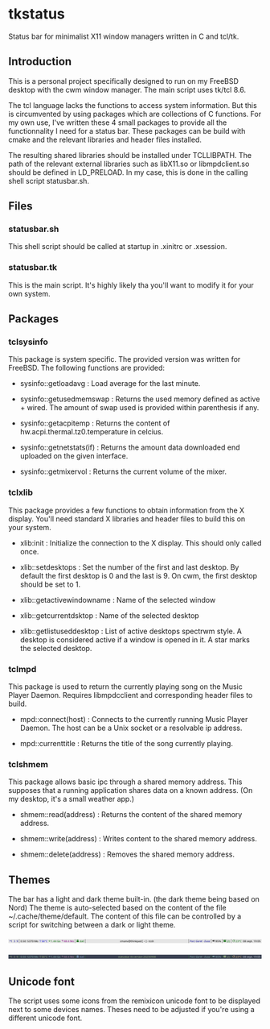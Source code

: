 # tkstatus
Status bar for minimalist X11 window managers written in C and tcl/tk. 

## Introduction
This is a personal project specifically designed to run on my FreeBSD desktop with the cwm window manager. The main script uses tk/tcl 8.6.

The tcl language lacks the functions to access system information. But this is circumvented by using packages which are collections of C functions.
For my own use, I've written these 4 small packages to provide all the functionnality I need for a status bar. These packages can be build with cmake and the relevant libraries and header files installed.

The resulting shared libraries should be installed under TCLLIBPATH. The path of the relevant external libraries such as libX11.so or libmpdclient.so should be defined in LD_PRELOAD. In my case, this is done in the calling shell script statusbar.sh.

## Files
### statusbar.sh
This shell script should be called at startup in .xinitrc or .xsession.

### statusbar.tk
This is the main script. It's highly likely tha you'll want to modify it for your own system.

## Packages
### tclsysinfo
This package is system specific. The provided version was written for FreeBSD.
The following functions are provided:

* sysinfo::getloadavg :
Load average for the last minute.

* sysinfo::getusedmemswap :
Returns the used memory defined as active + wired. The amount of swap used is provided within parenthesis if any.

* sysinfo::getacpitemp :
Returns the content of hw.acpi.thermal.tz0.temperature in celcius.

* sysinfo::getnetstats(if) :
Returns the amount data downloaded end uploaded on the given interface.

* sysinfo::getmixervol :
Returns the current volume of the mixer.

### tclxlib
This package provides a few functions to obtain information from the X display. You'll need standard X libraries and header files to build this on your system.

* xlib:init :
Initialize the connection to the X display. This should only called once.

* xlib::setdesktops :
Set the number of the first and last desktop. By default the first desktop is 0 and the last is 9.
On cwm, the first desktop should be set to 1.

* xlib::getactivewindowname :
Name of the selected window

* xlib::getcurrentdsktop :
Name of the selected desktop

* xlib::getlistuseddesktop :
List of active desktops spectrwm style. A desktop is considered active if a window is opened in it. A star marks the selected desktop.
 
### tclmpd
This package is used to return the currently playing song on the Music Player Daemon. Requires libmpdcclient and corresponding header files to build.

* mpd::connect(host) :
Connects to the currently running Music Player Daemon. The host can be a Unix socket or a resolvable ip address.

* mpd::currenttitle :
Returns the title of the song currently playing.

### tclshmem
This package allows basic ipc through a shared memory address. This supposes that a running application shares data on a known address. (On my desktop, it's a small weather app.)

* shmem::read(address) :
Returns the content of the shared memory address.

* shmem::write(address) :
Writes content to the shared memory address.

* shmem::delete(address) :
Removes the shared memory address.


## Themes

The bar has a light and dark theme built-in. (the dark theme being based on Nord)
The theme is auto-selected based on the content of the file ~/.cache/theme/default. The content of this file can be controlled by a script for switching between a dark or light theme.

![Light theme](png/statusbar-light.png)

![Dark theme](png/statusbar-dark.png)

## Unicode font

The script uses some icons from the remixicon unicode font to be displayed next to some devices names. Theses need to be adjusted if you're using a different unicode font.
